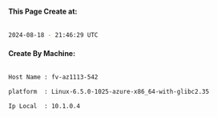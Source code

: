 
   
#### This Page Create at:

```bash

2024-08-18 - 21:46:29 UTC

```

#### Create By Machine:

```bash

Host Name : fv-az1113-542

platform  : Linux-6.5.0-1025-azure-x86_64-with-glibc2.35

Ip Local  : 10.1.0.4

```

